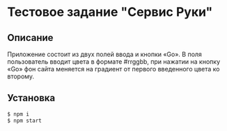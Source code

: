 # Тестовое задание "Сервис Руки"

## Описание
Приложение состоит из двух полей ввода и кнопки «Go». В поля пользователь вводит цвета в формате #rrggbb, при нажатии на кнопку «Go» фон сайта меняется на градиент от первого введенного цвета ко второму.

## Установка

```sh
$ npm i
$ npm start
```
